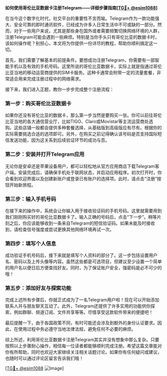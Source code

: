 **如何使用哥伦比亚数据卡注册Telegram——详细步骤指南[[TG💪+ @esim1088](https://t.me/s/esim1088)]**

在当今这个数字化时代，社交平台的重要性不言而喻。Telegram作为一款功能强大、安全可靠的即时通讯软件，已经成为许多人日常生活中不可或缺的一部分。然而，对于一些用户来说，尤其是那些身在国外或者需要频繁切换网络环境的人群，注册Telegram可能会遇到一些麻烦。特别是当你手头只有哥伦比亚的数据卡时，该如何操作呢？别担心，本文将为你提供一份详尽的教程，帮助你顺利搞定这一切。

首先，我们需要了解基本的前提条件。要想成功注册Telegram，你需要有一部智能手机以及有效的手机号码。这里所说的哥伦比亚数据卡，实际上就是指通过哥伦比亚当地的移动运营商提供的SIM卡服务。这种卡通常会附带一定的流量套餐，非常适合用来完成注册过程中的网络需求。

接下来，我们进入正题，教你一步步完成整个注册流程：

### 第一步：购买哥伦比亚数据卡

如果你还没有哥伦比亚的数据卡，那么第一步当然是要购买一张。你可以前往哥伦比亚当地的各大通信营业厅，比如TIGO、Claro或Movistar等主流运营商处选购。这些店铺一般都会提供多种套餐选择，从基础版到高级版应有尽有。根据你的实际需要挑选合适的选项即可。另外，在购买之前记得确认该号码是否支持国际短信发送功能，因为这关系到后续验证环节的成功与否。

### 第二步：安装并打开Telegram应用

无论你是安卓还是苹果设备用户，都可以轻松地从官方应用商店下载Telegram客户端。安装完成后，请确保手机处于联网状态，并启动应用程序。初次打开时，你会看到欢迎界面以及创建新账户或登录已有账户的选择项。此时，请点击“注册”按钮开始新旅程。

### 第三步：输入手机号码

在接下来的操作中，系统会让你输入用于接收验证码的手机号码。这里就需要用到我们刚刚购买好的哥伦比亚数据卡了。输入正确的号码后，点击“下一步”。稍等片刻之后，你应该能够收到一条来自Telegram的短信验证码。如果未能及时接收到，请检查信号强度或尝试更换其他网络环境再试一次。

### 第四步：填写个人信息

成功验证手机号码后，接下来就是填写个人资料的部分了。这一步包括设置用户名、密码以及上传头像等内容。虽然这些都是可选项目，但建议至少设置一个简单的用户名以便日后方便查找好友。同时，为了保证账户安全，强密码是必不可少的哦！

### 第五步：添加好友与探索功能

完成上述所有步骤后，你就正式成为了一名Telegram用户啦！现在可以开始添加联系人并与朋友聊天互动了。此外，Telegram还提供了许多实用的功能供你探索，例如群聊、频道订阅、文件共享等等。尽情享受这款软件带来的便捷吧！

最后提醒一下，由于各国政策不同，有时可能还会涉及到额外的身份认证要求。因此，在使用过程中务必遵守当地法律法规，避免任何不必要的麻烦。

综上所述，利用哥伦比亚数据卡注册Telegram其实并没有想象中那么复杂。只要按照以上步骤耐心操作，相信每一位读者都能够顺利完成注册。希望这篇文章能对你有所帮助，同时也欢迎大家继续关注相关话题讨论。如果你有任何疑问或建议，也随时可以通过评论区留言告诉我们哦！

[[TG💪+ @esim1088](https://t.me/s/esim1088) ![Image](https://i.postimg.cc/4NQfJmqS/Snipaste-2025-05-13-00-14-12.png)]